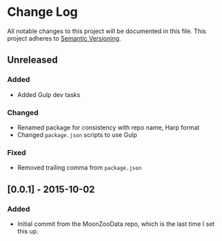 # Change Log

All notable changes to this project will be documented in this file. This project adheres to [Semantic Versioning](http://semver.org/).

## Unreleased
### Added
- Added Gulp dev tasks

### Changed
- Renamed package for consistency with repo name, Harp format
- Changed `package.json` scripts to use Gulp

### Fixed
- Removed trailing comma from `package.json`

## [0.0.1] - 2015-10-02
### Added
- Initial commit from the MoonZooData repo, which is the last time I set this up.
